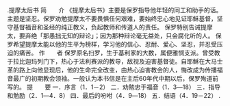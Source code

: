 .提摩太后书 
简　　介 
《提摩太后书》主要是保罗指导他年轻的同工和助手的话。主题是坚忍。保罗劝勉提摩太不要畏惧任何艰难，要始终忠心地见证耶稣基督，坚守基督福音和圣经的纯正教义，负起教师和传道人的责任。 
保罗特别告诫提摩太，要弃绝「那愚拙无知的辩论」；因为那种辩论毫无益处，只会腐化听的人。 
保罗希望提摩太能以他的生平为榜样，学习他的信心、忍耐、爱心、坚忍，并忍受压迫的痛苦。 
作　　者 
保罗原名扫罗，生于基利家的大数，属便雅悯支派。曾受教于拉比迦玛列门下，热心于法利赛派的教导，敌视及迫害基督徒。自耶稣在大马士革的路上向他显现后，他的生命完全改变，由热心迫害教会的人，悔改成为传播福音最广的初期教会领袖。一般认为本书信是在主后60年代中期以后，保罗殉道前写的。 
提　　要 
一．序言（1．1－2） 
二．劝勉忠于福音（1．3―18） 
三．指导和勉励（2．1―4．8） 
四．最后的吩咐（4．9―18） 
五．结语（4．19－22） 
.